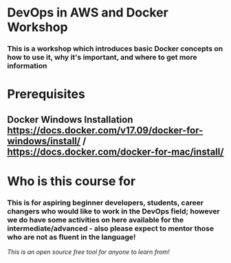 # DevOps in AWS and Docker Workshop
### This is a workshop which introduces basic Docker concepts on how to use it, why it's important, and where to get more information ###

# Prerequisites #
## Docker Windows Installation https://docs.docker.com/v17.09/docker-for-windows/install/  / https://docs.docker.com/docker-for-mac/install/            ##


# Who is this course for

### This is for aspiring beginner developers, students, career changers who would like to work in the DevOps field; however we do have some activities on here available for the intermediate/advanced - also please expect to mentor those who are not as fluent in the language!  ###

*This is an open source free tool for anyone to learn from!*

